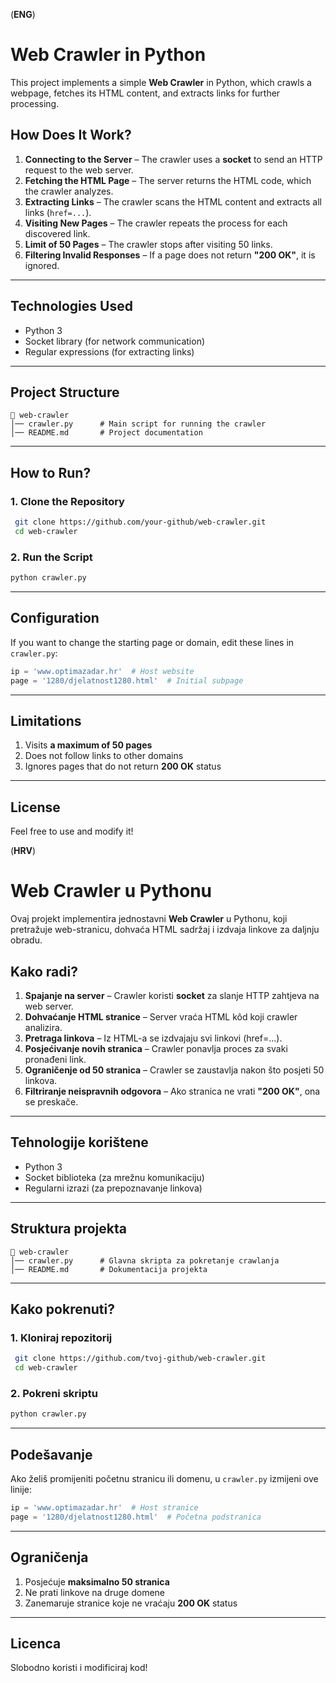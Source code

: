 (**ENG**)
# Web Crawler in Python

This project implements a simple **Web Crawler** in Python, which crawls a webpage, fetches its HTML content, and extracts links for further processing.

## How Does It Work?

1. **Connecting to the Server** – The crawler uses a **socket** to send an HTTP request to the web server.
2. **Fetching the HTML Page** – The server returns the HTML code, which the crawler analyzes.
3. **Extracting Links** – The crawler scans the HTML content and extracts all links (`href=...`).
4. **Visiting New Pages** – The crawler repeats the process for each discovered link.
5. **Limit of 50 Pages** – The crawler stops after visiting 50 links.
6. **Filtering Invalid Responses** – If a page does not return **"200 OK"**, it is ignored.

---

## Technologies Used
- Python 3
- Socket library (for network communication)
- Regular expressions (for extracting links)

---

## Project Structure

```
📁 web-crawler
│── crawler.py      # Main script for running the crawler
│── README.md       # Project documentation
```

---

## How to Run?

### 1. Clone the Repository
```sh
 git clone https://github.com/your-github/web-crawler.git
 cd web-crawler
```

### 2. Run the Script
```sh
python crawler.py
```

---

## Configuration
If you want to change the starting page or domain, edit these lines in `crawler.py`:
```python
ip = 'www.optimazadar.hr'  # Host website
page = '1280/djelatnost1280.html'  # Initial subpage
```

---

## Limitations
1. Visits **a maximum of 50 pages**
2. Does not follow links to other domains
3. Ignores pages that do not return **200 OK** status

---

## License
Feel free to use and modify it!

(**HRV**)
# Web Crawler u Pythonu

Ovaj projekt implementira jednostavni **Web Crawler** u Pythonu, koji pretražuje web-stranicu, dohvaća HTML sadržaj i izdvaja linkove za daljnju obradu.

## Kako radi?

1. **Spajanje na server** – Crawler koristi **socket** za slanje HTTP zahtjeva na web server.
2. **Dohvaćanje HTML stranice** – Server vraća HTML kôd koji crawler analizira.
3. **Pretraga linkova** – Iz HTML-a se izdvajaju svi linkovi (href=...).
4. **Posjećivanje novih stranica** – Crawler ponavlja proces za svaki pronađeni link.
5. **Ograničenje od 50 stranica** – Crawler se zaustavlja nakon što posjeti 50 linkova.
6. **Filtriranje neispravnih odgovora** – Ako stranica ne vrati **"200 OK"**, ona se preskače.

---

## Tehnologije korištene
- Python 3
- Socket biblioteka (za mrežnu komunikaciju)
- Regularni izrazi (za prepoznavanje linkova)

---

## Struktura projekta

```
📁 web-crawler
│── crawler.py      # Glavna skripta za pokretanje crawlanja
│── README.md       # Dokumentacija projekta
```

---

## Kako pokrenuti?

### 1. Kloniraj repozitorij
```sh
 git clone https://github.com/tvoj-github/web-crawler.git
 cd web-crawler
```

### 2. Pokreni skriptu
```sh
python crawler.py
```

---

## Podešavanje
Ako želiš promijeniti početnu stranicu ili domenu, u `crawler.py` izmijeni ove linije:
```python
ip = 'www.optimazadar.hr'  # Host stranice
page = '1280/djelatnost1280.html'  # Početna podstranica
```

---

## Ograničenja
1. Posjećuje **maksimalno 50 stranica**
2. Ne prati linkove na druge domene
3. Zanemaruje stranice koje ne vraćaju **200 OK** status

---

## Licenca
 Slobodno koristi i modificiraj kod!

